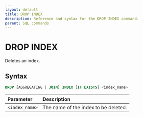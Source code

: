 ```yaml
---
layout: default
title: DROP INDEX
description: Reference and syntax for the DROP INDEX command.
parent: SQL commands
---
```


# DROP INDEX
Deletes an index.

## Syntax

```sql
DROP [AGGREGATING | JOIN] INDEX [IF EXISTS] <index_name>
```

| Parameter      | Description                          |
| :-------------- | :------------------------------------ |
| `<index_name>` | The name of the index to be deleted. |
